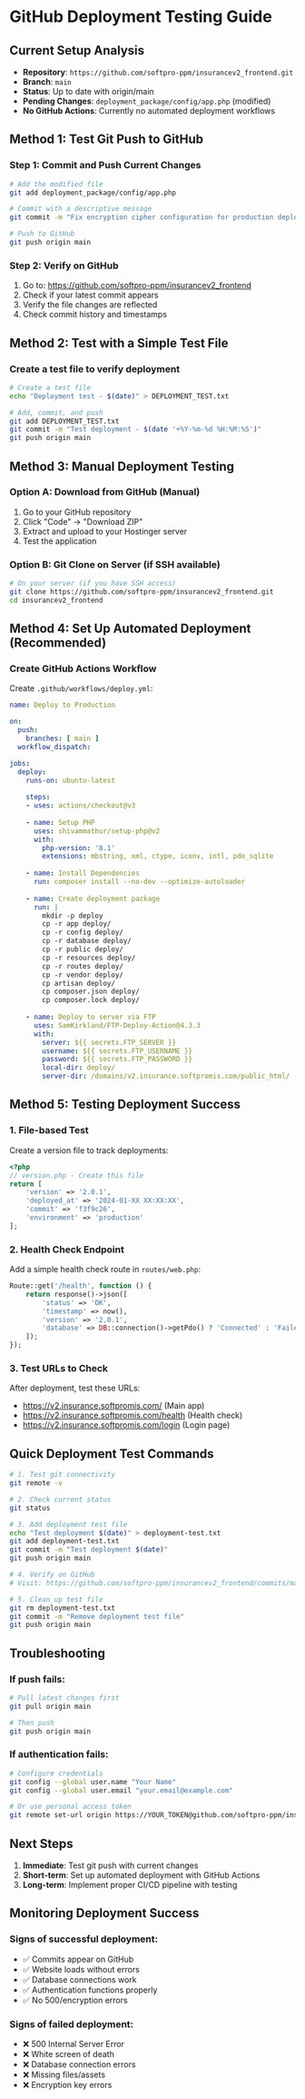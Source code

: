 # GitHub Deployment Testing Guide

## Current Setup Analysis
- **Repository**: `https://github.com/softpro-ppm/insurancev2_frontend.git`
- **Branch**: `main`
- **Status**: Up to date with origin/main
- **Pending Changes**: `deployment_package/config/app.php` (modified)
- **No GitHub Actions**: Currently no automated deployment workflows

## Method 1: Test Git Push to GitHub

### Step 1: Commit and Push Current Changes
```bash
# Add the modified file
git add deployment_package/config/app.php

# Commit with a descriptive message
git commit -m "Fix encryption cipher configuration for production deployment"

# Push to GitHub
git push origin main
```

### Step 2: Verify on GitHub
1. Go to: https://github.com/softpro-ppm/insurancev2_frontend
2. Check if your latest commit appears
3. Verify the file changes are reflected
4. Check commit history and timestamps

## Method 2: Test with a Simple Test File

### Create a test file to verify deployment
```bash
# Create a test file
echo "Deployment test - $(date)" > DEPLOYMENT_TEST.txt

# Add, commit, and push
git add DEPLOYMENT_TEST.txt
git commit -m "Test deployment - $(date '+%Y-%m-%d %H:%M:%S')"
git push origin main
```

## Method 3: Manual Deployment Testing

### Option A: Download from GitHub (Manual)
1. Go to your GitHub repository
2. Click "Code" → "Download ZIP"
3. Extract and upload to your Hostinger server
4. Test the application

### Option B: Git Clone on Server (if SSH available)
```bash
# On your server (if you have SSH access)
git clone https://github.com/softpro-ppm/insurancev2_frontend.git
cd insurancev2_frontend
```

## Method 4: Set Up Automated Deployment (Recommended)

### Create GitHub Actions Workflow
Create `.github/workflows/deploy.yml`:

```yaml
name: Deploy to Production

on:
  push:
    branches: [ main ]
  workflow_dispatch:

jobs:
  deploy:
    runs-on: ubuntu-latest
    
    steps:
    - uses: actions/checkout@v3
    
    - name: Setup PHP
      uses: shivammathur/setup-php@v2
      with:
        php-version: '8.1'
        extensions: mbstring, xml, ctype, iconv, intl, pdo_sqlite
        
    - name: Install Dependencies
      run: composer install --no-dev --optimize-autoloader
      
    - name: Create deployment package
      run: |
        mkdir -p deploy
        cp -r app deploy/
        cp -r config deploy/
        cp -r database deploy/
        cp -r public deploy/
        cp -r resources deploy/
        cp -r routes deploy/
        cp -r vendor deploy/
        cp artisan deploy/
        cp composer.json deploy/
        cp composer.lock deploy/
        
    - name: Deploy to server via FTP
      uses: SamKirkland/FTP-Deploy-Action@4.3.3
      with:
        server: ${{ secrets.FTP_SERVER }}
        username: ${{ secrets.FTP_USERNAME }}
        password: ${{ secrets.FTP_PASSWORD }}
        local-dir: deploy/
        server-dir: /domains/v2.insurance.softpromis.com/public_html/
```

## Method 5: Testing Deployment Success

### 1. File-based Test
Create a version file to track deployments:

```php
<?php
// version.php - Create this file
return [
    'version' => '2.0.1',
    'deployed_at' => '2024-01-XX XX:XX:XX',
    'commit' => 'f3f9c26',
    'environment' => 'production'
];
```

### 2. Health Check Endpoint
Add a simple health check route in `routes/web.php`:

```php
Route::get('/health', function () {
    return response()->json([
        'status' => 'OK',
        'timestamp' => now(),
        'version' => '2.0.1',
        'database' => DB::connection()->getPdo() ? 'Connected' : 'Failed'
    ]);
});
```

### 3. Test URLs to Check
After deployment, test these URLs:
- https://v2.insurance.softpromis.com/ (Main app)
- https://v2.insurance.softpromis.com/health (Health check)
- https://v2.insurance.softpromis.com/login (Login page)

## Quick Deployment Test Commands

```bash
# 1. Test git connectivity
git remote -v

# 2. Check current status
git status

# 3. Add deployment test file
echo "Test deployment $(date)" > deployment-test.txt
git add deployment-test.txt
git commit -m "Test deployment $(date)"
git push origin main

# 4. Verify on GitHub
# Visit: https://github.com/softpro-ppm/insurancev2_frontend/commits/main

# 5. Clean up test file
git rm deployment-test.txt
git commit -m "Remove deployment test file"
git push origin main
```

## Troubleshooting

### If push fails:
```bash
# Pull latest changes first
git pull origin main

# Then push
git push origin main
```

### If authentication fails:
```bash
# Configure credentials
git config --global user.name "Your Name"
git config --global user.email "your.email@example.com"

# Or use personal access token
git remote set-url origin https://YOUR_TOKEN@github.com/softpro-ppm/insurancev2_frontend.git
```

## Next Steps

1. **Immediate**: Test git push with current changes
2. **Short-term**: Set up automated deployment with GitHub Actions
3. **Long-term**: Implement proper CI/CD pipeline with testing

## Monitoring Deployment Success

### Signs of successful deployment:
- ✅ Commits appear on GitHub
- ✅ Website loads without errors
- ✅ Database connections work
- ✅ Authentication functions properly
- ✅ No 500/encryption errors

### Signs of failed deployment:
- ❌ 500 Internal Server Error
- ❌ White screen of death
- ❌ Database connection errors
- ❌ Missing files/assets
- ❌ Encryption key errors
